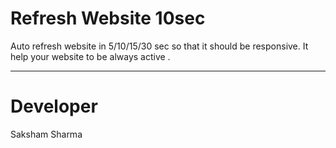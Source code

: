 # Refresh Website 10sec
Auto refresh website in 5/10/15/30 sec so that it should be responsive.
It help your website to be always active .
*********************

# Developer
Saksham Sharma<br>

